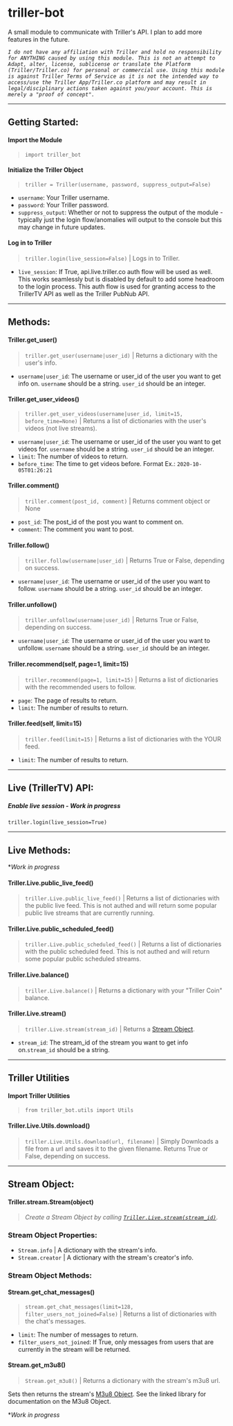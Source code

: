 # triller-bot
A small module to communicate with Triller's API.
I plan to add more features in the future.

*```I do not have any affiliation with Triller and hold no responsibility for ANYTHING caused by using this module. This is not an attempt to Adapt, alter, license, sublicense or translate the Platform (Triller/Triller.co) for personal or commercial use. Using this module is against Triller Terms of Service as it is not the intended way to access/use the Triller App/Triller.co platform and may result in legal/disciplinary actions taken against you/your account. This is merely a "proof of concept".```*

----

## Getting Started:

#### Import the Module
> `import triller_bot`

#### Initialize the Triller Object
> `triller = Triller(username, password, suppress_output=False)`
- `username`: Your Triller username.
- `password`: Your Triller password.
- `suppress_output`: Whether or not to suppress the output of the module - typically just the login flow/anomalies will output to the console but this may change in future updates.

#### Log in to Triller
> `triller.login(live_session=False)` | Logs in to Triller.
- `live_session`: If True, api.live.triller.co auth flow will be used as well. This works seamlessly but is disabled by default to add some headroom to the login process. This auth flow is used for granting access to the TrillerTV API as well as the Triller PubNub API.
----
## Methods:
#### Triller.get_user()
> `triller.get_user(username|user_id)` | Returns a dictionary with the user's info.
- `username|user_id`: The username or user_id of the user you want to get info on. `username` should be a string. `user_id` should be an integer.

#### Triller.get_user_videos()
> `triller.get_user_videos(username|user_id, limit=15, before_time=None)` | Returns a list of dictionaries with the user's videos (not live streams).
- `username|user_id`: The username or user_id of the user you want to get videos for. `username` should be a string. `user_id` should be an integer.
- `limit`: The number of videos to return.
- `before_time`: The time to get videos before. Format Ex.: `2020-10-05T01:26:21`

#### Triller.comment()
> `triller.comment(post_id, comment)` | Returns comment object or None
- `post_id`: The post_id of the post you want to comment on.
- `comment`: The comment you want to post.

#### Triller.follow()
> `triller.follow(username|user_id)` | Returns True or False, depending on success.
- `username|user_id`: The username or user_id of the user you want to follow. `username` should be a string. `user_id` should be an integer.

#### Triller.unfollow()
> `triller.unfollow(username|user_id)` | Returns True or False, depending on success.
- `username|user_id`: The username or user_id of the user you want to unfollow. `username` should be a string. `user_id` should be an integer.

#### Triller.recommend(self, page=1, limit=15)
> `triller.recommend(page=1, limit=15)` | Returns a list of dictionaries with the recommended users to follow.
- `page`: The page of results to return.
- `limit`: The number of results to return.

#### Triller.feed(self, limit=15)
> `triller.feed(limit=15)` | Returns a list of dictionaries with the YOUR feed.
- `limit`: The number of results to return.
----

## __Live (TrillerTV) API__:

##### *Enable live session - Work in progress*
`triller.login(live_session=True)`

----

## Live Methods:

**Work in progress*

#### Triller.Live.public_live_feed()
> `triller.Live.public_live_feed()` | Returns a list of dictionaries with the public live feed. This is not authed and will return some popular public live streams that are currently running.

#### Triller.Live.public_scheduled_feed()
> `triller.Live.public_scheduled_feed()` | Returns a list of dictionaries with the public scheduled feed. This is not authed and will return some popular public scheduled streams.

#### Triller.Live.balance()
> `triller.Live.balance()` | Returns a dictionary with your "Triller Coin" balance.

#### Triller.Live.stream()
> `triller.Live.stream(stream_id)` | Returns a [Stream Object](#stream-object).
- `stream_id`: The stream_id of the stream you want to get info on.`stream_id` should be a string.

----

## Triller Utilities

#### Import Triller Utilities
> `from triller_bot.utils import Utils`

#### Triller.Live.Utils.download()
> `triller.Live.Utils.download(url, filename)` | Simply Downloads a file from a url and saves it to the given filename. Returns True or False, depending on success.


----

## Stream Object:

#### Triller.stream.Stream(object)

> *Create a Stream Object by calling [`Triller.Live.stream(stream_id)`](#trillerlivestream).*

### Stream Object Properties:
- `Stream.info` | A dictionary with the stream's info.
- `Stream.creator` | A dictionary with the stream's creator's info.

### Stream Object Methods:
#### Stream.get_chat_messages() 
> `stream.get_chat_messages(limit=128, filter_users_not_joined=False)` | Returns a list of dictionaries with the chat's messages.
- `limit`: The number of messages to return.
- `filter_users_not_joined`: If True, only messages from users that are currently in the stream will be returned.

#### Stream.get_m3u8()
> `Stream.get_m3u8()` | Returns a dictionary with the stream's m3u8 url.

Sets then returns the stream's [M3u8 Object](https://pypi.org/project/m3u8/). See the linked library for documentation on the M3u8 Object.

**Work in progress*












